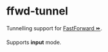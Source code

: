 # ffwd-tunnel

Tunnelling support for
[FastForward &#9193;](https://github.com/spotify-ffwd/ffwd-core).

Supports **input** mode.
